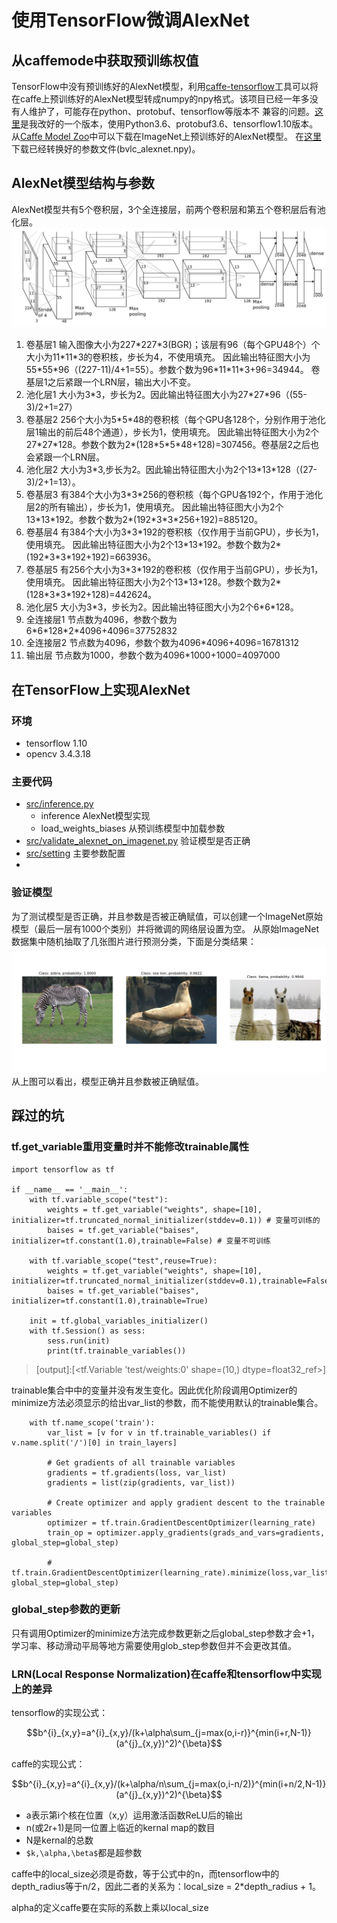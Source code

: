 # 使用TensorFlow微调AlexNet

## 从caffemode中获取预训练权值
TensorFlow中没有预训练好的AlexNet模型，利用[caffe-tensorflow](https://github.com/ethereon/caffe-tensorflow)工具可以将
在caffe上预训练好的AlexNet模型转成numpy的npy格式。该项目已经一年多没有人维护了，可能存在python、protobuf、tensorflow等版本不
兼容的问题。[这里](https://github.com/chuqidecha/caffe-tensorflow)是我改好的一个版本，使用Python3.6、protobuf3.6、tensorflow1.10版本。
从[Caffe Model Zoo](https://github.com/BVLC/caffe/wiki/Model-Zoo)中可以下载在ImageNet上预训练好的AlexNet模型。
在[这里](https://pan.baidu.com/s/1b9N-z-5fYibKd8O2Vlg0Tg)下载已经转换好的参数文件(bvlc_alexnet.npy)。

## AlexNet模型结构与参数
AlexNet模型共有5个卷积层，3个全连接层，前两个卷积层和第五个卷积层后有池化层。
![image](./resources/alexnet.png)

1. 卷基层1
输入图像大小为227\*227\*3(BGR)；该层有96（每个GPU48个）个大小为11\*11\*3的卷积核，步长为4，不使用填充。
因此输出特征图大小为55\*55\*96（(227-11)/4+1=55）。参数个数为96\*11\*11\*3+96=34944。
卷基层1之后紧跟一个LRN层，输出大小不变。
2. 池化层1
大小为3\*3，步长为2。因此输出特征图大小为27\*27\*96（(55-3)/2+1=27）
3. 卷基层2
256个大小为5\*5\*48的卷积核（每个GPU各128个，分别作用于池化层1输出的前后48个通道），步长为1，使用填充。
因此输出特征图大小为2个27\*27\*128。参数个数为2\*(128\*5\*5\*48+128)=307456。卷基层2之后也会紧跟一个LRN层。
4. 池化层2
大小为3\*3,步长为2。因此输出特征图大小为2个13\*13\*128（(27-3)/2+1=13）。
5. 卷基层3
有384个大小为3\*3\*256的卷积核（每个GPU各192个，作用于池化层2的所有输出），步长为1，使用填充。
因此输出特征图大小为2个13\*13\*192。参数个数为2\*(192\*3\*3\*256+192)=885120。
6. 卷基层4
有384个大小为3\*3\*192的卷积核（仅作用于当前GPU），步长为1，使用填充。
因此输出特征图大小为2个13\*13\*192。参数个数为2\*(192\*3\*3\*192+192)=663936。
7. 卷基层5
有256个大小为3\*3\*192的卷积核（仅作用于当前GPU），步长为1，使用填充。
因此输出特征图大小为2个13\*13\*128。参数个数为2\*(128\*3*3\*192+128)=442624。
8. 池化层5
大小为3\*3，步长为2。因此输出特征图大小为2个6\*6\*128。
9. 全连接层1
节点数为4096，参数个数为6\*6\*128\*2\*4096+4096=37752832
10. 全连接层2
节点数为4096，参数个数为4096\*4096+4096=16781312
11. 输出层
节点数为1000，参数个数为4096\*1000+1000=4097000


## 在TensorFlow上实现AlexNet

### 环境
* tensorflow 1.10
* opencv 3.4.3.18

### 主要代码
- [src/inference.py](./src/inference.py)
    - inference AlexNet模型实现
    - load_weights_biases 从预训练模型中加载参数
- [src/validate_alexnet_on_imagenet.py](./src/validate_alexnet_on_imagenet.py) 验证模型是否正确
- [src/setting](./src/setting) 主要参数配置
-



### 验证模型
为了测试模型是否正确，并且参数是否被正确赋值，可以创建一个ImageNet原始模型（最后一层有1000个类别）并将微调的网络层设置为空。
从原始ImageNet数据集中随机抽取了几张图片进行预测分类，下面是分类结果：
![image](./resources/validate.png)
从上图可以看出，模型正确并且参数被正确赋值。

## 踩过的坑

### tf.get_variable重用变量时并不能修改trainable属性
```
import tensorflow as tf

if __name__ == '__main__':
    with tf.variable_scope("test"):
        weights = tf.get_variable("weights", shape=[10], initializer=tf.truncated_normal_initializer(stddev=0.1)) # 变量可训练的
        baises = tf.get_variable("baises", initializer=tf.constant(1.0),trainable=False) # 变量不可训练

    with tf.variable_scope("test",reuse=True):
        weights = tf.get_variable("weights", shape=[10], initializer=tf.truncated_normal_initializer(stddev=0.1),trainable=False)
        baises = tf.get_variable("baises", initializer=tf.constant(1.0),trainable=True)

    init = tf.global_variables_initializer()
    with tf.Session() as sess:
        sess.run(init)
        print(tf.trainable_variables())
```

> [output]:[<tf.Variable 'test/weights:0' shape=(10,) dtype=float32_ref>]

trainable集合中中的变量并没有发生变化。因此优化阶段调用Optimizer的minimize方法必须显示的给出var_list的参数，而不能使用默认的trainable集合。

```
    with tf.name_scope('train'):
        var_list = [v for v in tf.trainable_variables() if v.name.split('/')[0] in train_layers]

        # Get gradients of all trainable variables
        gradients = tf.gradients(loss, var_list)
        gradients = list(zip(gradients, var_list))

        # Create optimizer and apply gradient descent to the trainable variables
        optimizer = tf.train.GradientDescentOptimizer(learning_rate)
        train_op = optimizer.apply_gradients(grads_and_vars=gradients, global_step=global_step)

        # tf.train.GradientDescentOptimizer(learning_rate).minimize(loss,var_list=gradients, global_step=global_step)
```

### global_step参数的更新
只有调用Optimizer的minimize方法完成参数更新之后global\_step参数才会+1， 学习率、移动滑动平局等地方需要使用glob\_step参数但并不会更改其值。


### LRN(Local Response Normalization)在caffe和tensorflow中实现上的差异

tensorflow的实现公式：
```math
b^{i}_{x,y}=a^{i}_{x,y}/(k+\alpha\sum_{j=max(o,i-r)}^{min(i+r,N-1)}(a^{j}_{x,y})^2)^{\beta}
```
caffe的实现公式：
```math
b^{i}_{x,y}=a^{i}_{x,y}/(k+\alpha/n\sum_{j=max(o,i-n/2)}^{min(i+n/2,N-1)}(a^{j}_{x,y})^2)^{\beta}
```

* a表示第i个核在位置（x,y）运用激活函数ReLU后的输出
* n(或2r+1)是同一位置上临近的kernal map的数目
* N是kernal的总数
* `$k,\alpha,\beta$`都是超参数


caffe中的local\_size必须是奇数，等于公式中的n，而tensorflow中的depth\_radius等于n/2，因此二者的关系为：local\_size = 2*depth\_radius + 1。

alpha的定义caffe要在实际的系数上乘以local\_size